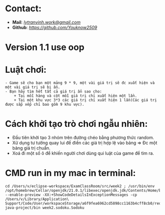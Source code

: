 
# Contact:
 - **Mail**: *lytranvinh.work@gmail.com*
 - **Github**: *https://github.com/Youknow2509*

# Version 1.1 use oop

# Luật chơi:
    - Game sẽ cho bạn một mảng 9 * 9, một vài giá trị sẽ đc xuất hiện và một vài giá trị sẽ bị ẩn.
    - Bạn hãy tìm hết tất cả giá trị ẩn sao cho: 
        + Tại mỗi hàng và cột mỗi giá trị chỉ xuất hiện một lần.
        + Tại một khu vực 3*3 các giá trị chỉ xuất hiện 1 lần(Các giá trị được sắp xếp chỉ bao gồm 9 khu vực).

# Cách khởi tạo trò chơi ngẫu nhiên:
 
- Đầu tiên khởi tạo 3 nhóm trên đường chéo bằng phương thức random.
- Xử dụng tư tưởng quay lui để điền các giá trị hợp lệ vào bảng => Đc một bảng giá trị chuẩn.
- Xoá đi một số ô để khiến người chơi dùng qui luật của game để tìm ra.

# CMD run in my mac in terminal:

    cd /Users/v/eclipse-workspace/ExamClassRoom/src/week2 ; /usr/bin/env /opt/homebrew/Cellar/openjdk/21.0.1/libexec/openjdk.jdk/Contents/Home/bin/java --enable-preview -XX:+ShowCodeDetailsInExceptionMessages -cp /Users/v/Library/Application\ Support/Code/User/workspaceStorage/a6f9fea6962cd5898cc1163b4cff8cb0/redhat.java/jdt_ws/jdt.ls-java-project/bin week2.sodoku.Sodoku  
